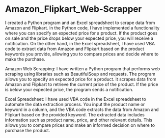 # Amazon_Flipkart_Web-Scrapper

I created a Python program and an Excel spreadsheet to scrape data from Amazon and Flipkart. In the Python code, I have implemented a functionality where you can specify an expected price for a product. If the product goes on sale and the price drops below your expected price, you will receive a notification. On the other hand, in the Excel spreadsheet, I have used VBA code to extract data from Amazon and Flipkart based on the product keywords you provide, allowing you to compare prices and decide where to make the purchase.

Amazon Web Scrapping:
I have written a Python program that performs web scraping using libraries such as BeautifulSoup and requests.
The program allows you to specify an expected price for a product.
It scrapes data from Amazon and Flipkart to retrieve the current price of the product.
If the price is below your expected price, the program sends a notification.

Excel Spreadsheet:
I have used VBA code in the Excel spreadsheet to automate the data extraction process.
You input the product name or keyword in a column, and the VBA code extracts the data from Amazon and Flipkart based on the provided keyword.
The extracted data includes information such as product name, price, and other relevant details.
This allows you to compare prices and make an informed decision on where to purchase the product.
